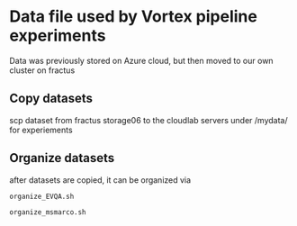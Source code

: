 # Data file used by Vortex pipeline experiments
Data was previously stored on Azure cloud, but then moved to our own cluster on fractus

## Copy datasets
scp dataset from fractus storage06 to the cloudlab servers under /mydata/ for experiements

## Organize datasets
after datasets are copied, it can be organized via
```
organize_EVQA.sh
```

```
organize_msmarco.sh
```
